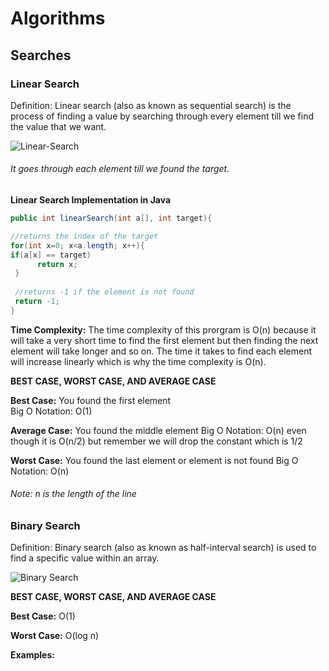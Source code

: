 # Algorithms

## Searches

### Linear Search 

Definition: Linear search (also as known as sequential search) is the process of finding a value by searching through every element till we find the value that we want.

![Linear-Search](https://user-images.githubusercontent.com/42160652/71761075-d57d0800-2e94-11ea-88b9-98264291afa3.png)
###### It goes through each element till we found the target.

**Linear Search Implementation in Java**
```java
public int linearSearch(int a[], int target){

//returns the index of the target 
for(int x=0; x<a.length; x++){
if(a[x] == target)
      return x;
 }
 
 //returns -1 if the element is not found
 return -1;
}
```

**Time Complexity:** The time complexity of this prorgram is O(n) because it will take a very short time to find the first
element but then finding the next element will take longer and so on. The time it takes to find each element will increase linearly which is why the time complexity is O(n).

__BEST CASE, WORST CASE, AND AVERAGE CASE__ 

**Best Case:** You found the first element                           
      Big O Notation: O(1)

**Average Case:** You found the middle element
      Big O Notation: O(n) even though it is O(n/2) but remember we will drop the constant which is 1/2

**Worst Case:** You found the last element or element is not found
      Big O Notation: O(n)
   
###### Note: n is the length of the line
      
### Binary Search 

Definition: Binary search (also as known as half-interval search) is used to find a specific value within an array.

![Binary Search](https://www.geeksforgeeks.org/wp-content/uploads/Binary-Search.png)

__BEST CASE, WORST CASE, AND AVERAGE CASE__

**Best Case:** O(1)

**Worst Case:** O(log n)

**Examples:**


